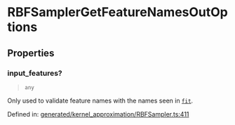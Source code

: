 # RBFSamplerGetFeatureNamesOutOptions

## Properties

### input\_features?

> `any`

Only used to validate feature names with the names seen in [`fit`](#sklearn.kernel_approximation.RBFSampler.fit "sklearn.kernel_approximation.RBFSampler.fit").

Defined in:  [generated/kernel\_approximation/RBFSampler.ts:411](https://github.com/transitive-bullshit/scikit-learn-ts/blob/92ab806/packages/sklearn/src/generated/kernel_approximation/RBFSampler.ts#L411)
